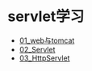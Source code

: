 # servlet学习

- [01_web与tomcat](./01_web与tomcat.md)
- [02_Servlet](./02_Servlet.md)
- [03_HttpServlet](./03_HttpServlet.md)